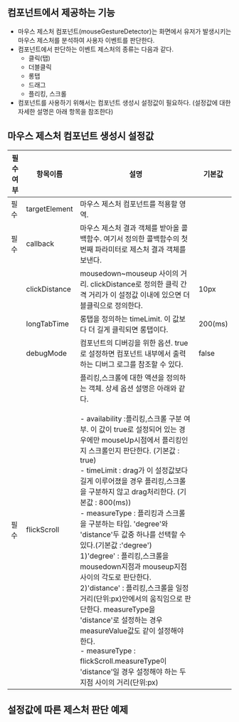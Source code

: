 ## 컴포넌트에서 제공하는 기능 
  * 마우스 제스처 컴포넌트(mouseGestureDetector)는 화면에서 유저가 발생시키는 마우스 제스처를 분석하여 사용자 이벤트를 판단한다.
  * 컴포넌트에서 판단하는 이벤트 제스처의 종류는 다음과 같다.
    * 클릭(탭)
    * 더블클릭 
    * 롱탭 
    * 드래그
    * 플리킹, 스크롤 
  * 컴포넌트를 사용하기 위해서는 컴포넌트 생성시 설정값이 필요하다. (설정값에 대한 자세한 설명은 아래 항목을 참조한다) 

## 마우스 제스처 컴포넌트 생성시 설정값

| 필수여부 | 항목이름          |설명|기본값|
| ---------- | ----------- |----------- |----------- |
| 필수  | targetElement |마우스 제스처 컴포넌트를 적용할 영역.| |
| 필수  | callback     |마우스 제스처 결과 객체를 받아올 콜백함수. 여기서 정의한 콜백함수의 첫번째 파라미터로 제스처 결과 객체를 보낸다.| |
| | clickDistance | mousedown~mouseup 사이의 거리. clickDistance로 정의한 클릭 간격 거리가 이 설정값 이내에 있으면 더블클릭으로 정의한다. | 10px |
| | longTabTime | 롱탭을 정의하는 timeLimit. 이 값보다 더 길게 클릭되면 롱탭이다. | 200(ms) |
| | debugMode | 컴포넌트의 디버깅을 위한 옵션. true로 설정하면 컴포넌트 내부에서 출력하는 디버그 로그를 참조할 수 있다. | false |
| 필수 | flickScroll| 플리킹,스크롤에 대한 액션을 정의하는 객체. 상세 옵션 설명은 아래와 같다. <br><br> - availability :플리킹,스크롤 구분 여부. 이 값이 true로 설정되어 있는 경우에만 mouseUp시점에서 플리킹인지 스크롤인지 판단한다. (기본값 : true) <br>- timeLimit : drag가 이 설정값보다 길게 이루어졌을 경우 플리킹,스크롤을 구분하지 않고 drag처리한다. (기본값 : 800(ms)) <br>- measureType : 플리킹과 스크롤을 구분하는 타입. 'degree'와 'distance'두 값중 하나를 선택할 수 있다.(기본값 :'degree')<br> 1)'degree' : 플리킹,스크롤을 mousedown지점과 mouseup지점 사이의 각도로 판단한다. <br> 2)'distance' : 플리킹,스크롤을 일정 거리(단위:px)안에서의 움직임으로 판단한다. measureType을 'distance'로 설정하는 경우 measureValue값도 같이 설정해야 한다. <br> - measureType : flickScroll.measureType이 'distance'일 경우 설정해야 하는 두 지점 사이의 거리(단위:px) | |

## 설정값에 따른 제스처 판단 예제 
